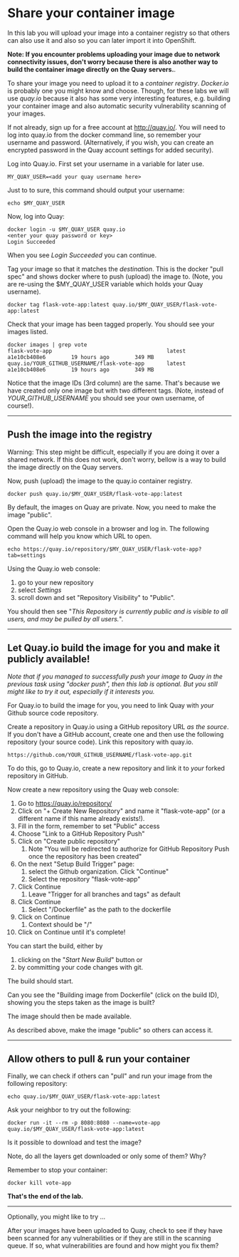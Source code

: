 # Share your container image 

In this lab you will upload your image into a container registry so that others can also use it and
also  so you can later import it into OpenShift.

**Note: If you encounter problems uploading your image due to network connectivity issues, don't 
worry because there is also another way to build the container image directly on the Quay servers.**.

To share your image you need to upload it to a *container registry*.  _Docker.io_ is probably one
you might know and choose. 
Though, for these labs we will use _quay.io_ because it also has some very interesting features, e.g. building your container 
image and also automatic security vulnerability scanning of your images. 

If not already, sign up for a free account at http://quay.io/.  You will need to log into quay.io from the docker command line, so 
remember your username and password.  (Alternatively, if you wish, you can create an encrypted password in the Quay account 
settings for added security).

Log into Quay.io.   First set your username in a variable for later use. 

```
MY_QUAY_USER=<add your quay username here>
```

Just to to sure, this command should output your username:

```
echo $MY_QUAY_USER
```

Now, log into Quay:

```
docker login -u $MY_QUAY_USER quay.io
<enter your quay password or key>
Login Succeeded
```

When you see _Login Succeeded_ you can continue.

Tag your image so that it matches the *_destination_*.  This is the docker "pull spec" and shows docker where to push (upload) the image to.  (Note, you are re-using the $MY_QUAY_USER variable which holds your Quay username).

```
docker tag flask-vote-app:latest quay.io/$MY_QUAY_USER/flask-vote-app:latest
```

Check that your image has been tagged properly.  You should see your images listed.

```
docker images | grep vote
flask-vote-app                                    latest              a1e10cb408e6        19 hours ago        349 MB
quay.io/YOUR_GITHUB_USERNAME/flask-vote-app       latest              a1e10cb408e6        19 hours ago        349 MB
```

Notice that the image IDs (3rd column) are the same.  That's because we have created only one image but with two different tags. 
(Note, instead of _YOUR_GITHUB_USERNAME_ you should see your own username, of course!).

---
## Push the image into the registry

Warning: This step might be difficult, especially if you are doing it over a shared network.  If this does not work, don't worry,
bellow is a way to build the image directly on the Quay servers. 

Now, push (upload) the image to the quay.io container registry. 

```
docker push quay.io/$MY_QUAY_USER/flask-vote-app:latest
```

By default, the images on Quay are private.  Now, you need to make the image "public". 

Open the Quay.io web console in a browser and log in. The following command will help you know which URL to open.

```
echo https://quay.io/repository/$MY_QUAY_USER/flask-vote-app?tab=settings
```

Using the Quay.io web console:
1. go to your new repository
1. select _Settings_
1. scroll down and set "Repository Visibility" to "Public". 

You should then see "_This Repository is currently public and is visible to all users, and may be
pulled by all users._". 


---
## Let Quay.io build the image for you and make it publicly available!

*Note that if you managed to successfully push your image to Quay in the previous task using "docker push", then this lab is optional. But you still might like to try it out, especially if it interests you.*

For Quay.io to build the image for you, you need to link Quay with *your* Github source code
repository.

Create a repository in Quay.io using a GitHub repository URL _as the source_.  If you don't have a GitHub account, 
create one and then use the following repository (your source code).  Link this repository with quay.io.

```
https://github.com/YOUR_GITHUB_USERNAME/flask-vote-app.git
```

To do this, go to Quay.io, create a new repository and link it to *your* forked repository in GitHub. 

Now create a new repository using the Quay web console:

1. Go to https://quay.io/repository/
1. Click on "+ Create New Repository" and name it "flask-vote-app" (or a different name if this name
already exists!).
1. Fill in the form, remember to set "Public" access 
1. Choose "Link to a GitHub Repository Push"
1. Click on "Create public repository" 
    1. Note "You will be redirected to authorize for GitHub Repository Push once the repository has
been created"
1. On the next "Setup Build Trigger" page:
    1. select the Github organization. Click "Continue"
    1. Select the repository "flask-vote-app"
1. Click Continue
    1. Leave "Trigger for all branches and tags" as default 
1. Click Continue 
    1. Select "/Dockerfile" as the path to the dockerfile
1. Click on Continue 
    1. Context should be "/"
1. Click on Continue until it's complete!

You can start the build, either by
1. clicking on the "_Start New Build_" button or
1. by committing your code changes with git.

The build should start.

Can you see the "Building image from Dockerfile" (click on the build ID), showing you the steps taken as the image is built? 

The image should then be made available.

As described above, make the image "public" so others can access it. 

---
## Allow others to pull & run your container

Finally, we can check if others can "pull" and run your image from the following repository:

```
echo quay.io/$MY_QUAY_USER/flask-vote-app:latest
```

Ask your neighbor to try out the following:

```
docker run -it --rm -p 8080:8080 --name=vote-app quay.io/$MY_QUAY_USER/flask-vote-app:latest
```

Is it possible to download and test the image?

Note, do all the layers get downloaded or only some of them?  Why?

Remember to stop your container:

```
docker kill vote-app
```


**That's the end of the lab.**

---
Optionally, you might like to try ...

After your images have been uploaded to Quay, check to see if they have been scanned for any
vulnerabilities or if they are still in the scanning queue.  If so, what vulnerabilities are found and how
might you fix them? 


